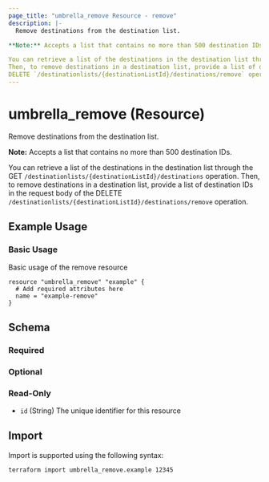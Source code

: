 ```yaml
---
page_title: "umbrella_remove Resource - remove"
description: |-
  Remove destinations from the destination list.

**Note:** Accepts a list that contains no more than 500 destination IDs.

You can retrieve a list of the destinations in the destination list through the GET `/destinationlists/{destinationListId}/destinations` operation.
Then, to remove destinations in a destination list, provide a list of destination IDs in the request body of the
DELETE `/destinationlists/{destinationListId}/destinations/remove` operation.
---
```


# umbrella_remove (Resource)

Remove destinations from the destination list.

**Note:** Accepts a list that contains no more than 500 destination IDs.

You can retrieve a list of the destinations in the destination list through the GET `/destinationlists/{destinationListId}/destinations` operation.
Then, to remove destinations in a destination list, provide a list of destination IDs in the request body of the
DELETE `/destinationlists/{destinationListId}/destinations/remove` operation.

## Example Usage


### Basic Usage

Basic usage of the remove resource

```hcl
resource "umbrella_remove" "example" {
  # Add required attributes here
  name = "example-remove"
}
```



## Schema

### Required



### Optional



### Read-Only

- `id` (String) The unique identifier for this resource



## Import

Import is supported using the following syntax:

```shell
terraform import umbrella_remove.example 12345
```

